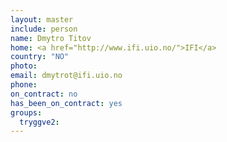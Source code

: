 ```yaml
---
layout: master
include: person
name: Dmytro Titov
home: <a href="http://www.ifi.uio.no/">IFI</a>
country: "NO"
photo:
email: dmytrot@ifi.uio.no
phone:
on_contract: no
has_been_on_contract: yes
groups:
  tryggve2:
---
```

